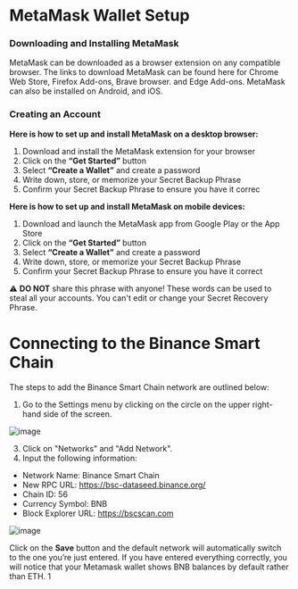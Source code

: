 

# MetaMask Wallet Setup

### Downloading and Installing MetaMask

MetaMask can be downloaded as a browser extension on any compatible browser. 
The links to download MetaMask can be found here for Chrome Web Store, Firefox Add-ons, Brave browser. and Edge Add-ons.
MetaMask can also be installed on Android, and iOS.

### Creating an Account

**Here is how to set up and install MetaMask on a desktop browser:**

1. Download and install the MetaMask extension for your browser
2. Click on the **“Get Started”** button
3. Select **“Create a Wallet”** and create a password
4. Write down, store, or memorize your Secret Backup Phrase
5. Confirm your Secret Backup Phrase to ensure you have it correc

**Here is how to set up and install MetaMask on mobile devices:**

1. Download and launch the MetaMask app from Google Play or the App Store
2. Click on the **“Get Started”** button
3. Select **“Create a Wallet”** and create a password
4. Write down, store, or memorize your Secret Backup Phrase
5. Confirm your Secret Backup Phrase to ensure you have it correct 

:warning: **DO NOT** share this phrase with anyone! These words can be used to steal all your accounts. You can't edit or change your Secret Recovery Phrase.        

# Connecting to the Binance Smart Chain
The steps to add the Binance Smart Chain network are outlined below:
1. Go to the Settings menu by clicking on the circle on the upper right-hand side of the screen.

![image](https://user-images.githubusercontent.com/66314810/134299083-79a04cd8-bdf1-4db3-a452-ac26d7338087.png)

3. Click on "Networks" and "Add Network".
4. Input the following information:

* Network Name: Binance Smart Chain
* New RPC URL: https://bsc-dataseed.binance.org/
* Chain ID: 56
* Currency Symbol: BNB
* Block Explorer URL: https://bscscan.com

![image](https://user-images.githubusercontent.com/66314810/134300010-4aa83c28-72a8-4839-b0c8-06ef00b6c043.png)

Click on the <b>Save</b> button and the default network will automatically switch to the one you’re just entered. If you have entered everything correctly, you will notice that your Metamask wallet shows BNB balances by default rather than ETH.
1

